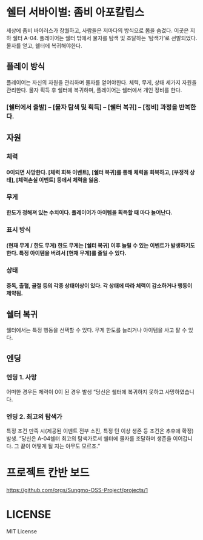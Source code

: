 # 쉘터 서바이벌: 좀비 아포칼립스
세상에 좀비 바이러스가 창궐하고, 사람들은 저마다의 방식으로 몸을 숨겼다. 이곳은 지하 쉘터 A-04. 플레이어는 쉘터 밖에서 물자를 탐색 및 조달하는 ‘탐색가’로 선발되었다.
물자를 얻고, 쉘터에 복귀해야한다.

## 플레이 방식
플레이어는 자신의 자원을 관리하며 물자를 얻어야한다. 체력, 무게, 상태 세가지 자원을 관리한다. 물자 획득 후 쉘터에 복귀하며, 플레이어는 쉘터에서 개인 정비를 한다. 
### [쉘터에서 출발] – [물자 탐색 및 획득] – [쉘터 복귀] – [정비] 과정을 반복한다.

## 자원
### 체력
#### 0이되면 사망한다. [체력 회복 이벤트], [쉘터 복귀]를 통해 체력을 회복하고, [부정적 상태], [체력손실 이벤트] 등에서 체력을 잃음.

### 무게
#### 한도가 정해져 있는 수치이다. 플레이어가 아이템을 획득할 때 마다 늘어난다.

### 표시 방식
#### (현재 무게 / 한도 무게) 한도 무게는 [쉘터 복귀] 이후 늘릴 수 있는 이벤트가 발생하기도 한다. 특정 아이템을 버려서 [현재 무게]를 줄일 수 있다.

### 상태
#### 중독, 출혈, 골절 등의 각종 상태이상이 있다. 각 상태에 따라 체력이 감소하거나 행동이 제약됨.


## 쉘터 복귀
쉘터에서는 특정 행동을 선택할 수 있다. 무게 한도를 늘리거나 아이템을 사고 팔 수 있다.

## 엔딩
### 엔딩 1. 사망
어떠한 경우든 체력이 0이 된 경우 발생
“당신은 쉘터에 복귀하지 못하고 사망하였습니다.

### 엔딩 2. 최고의 탐색가
특정 조건 만족 시(제공된 이벤트 전부 소진, 특정 턴 이상 생존 등 조건은 추후에 확정) 발생.
“당신은 A-04쉘터 최고의 탐색가로서 쉘터에 물자를 조달하며 생존을 이어갑니다. 그 끝이 어떻게 될 지는 아무도 모르죠.”

# 프로젝트 칸반 보드
https://github.com/orgs/Sungmo-OSS-Project/projects/1

# LICENSE
MIT License